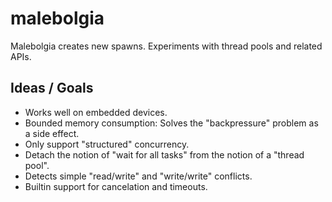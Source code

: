 # malebolgia
Malebolgia creates new spawns. Experiments with thread pools and related APIs.

## Ideas / Goals

- Works well on embedded devices.
- Bounded memory consumption: Solves the "backpressure" problem as a side effect.
- Only support "structured" concurrency.
- Detach the notion of "wait for all tasks" from the notion of a "thread pool".
- Detects simple "read/write" and "write/write" conflicts.
- Builtin support for cancelation and timeouts.
